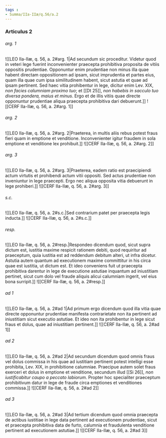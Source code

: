 ```yaml
---
tags : 
- Summa/IIa-IIæ/q.56/a.2
---
```


### Articulus 2

###### arg. 1
![[LEO IIa-IIæ, q. 56, a. 2#arg. 1|Ad secundum sic proceditur. Videtur quod in veteri lege fuerint inconvenienter praecepta prohibitiva proposita de vitiis oppositis prudentiae. Opponuntur enim prudentiae non minus illa quae habent directam oppositionem ad ipsam, sicut imprudentia et partes eius, quam illa quae cum ipsa similitudinem habent, sicut astutia et quae ad ipsam pertinent. Sed haec vitia prohibentur in lege, dicitur enim Lev. XIX, *non facies calumniam proximo tuo*; et [[Dt 25]], *non habebis in sacculo tuo diversa pondera, maius et minus*. Ergo et de illis vitiis quae directe opponuntur prudentiae aliqua praecepta prohibitiva dari debuerunt.]]
![[CERF IIa-IIæ, q. 56, a. 2#arg. 1]]

###### arg. 2
![[LEO IIa-IIæ, q. 56, a. 2#arg. 2|Praeterea, in multis aliis rebus potest fraus fieri quam in emptione et venditione. Inconvenienter igitur fraudem in sola emptione et venditione lex prohibuit.]]
![[CERF IIa-IIæ, q. 56, a. 2#arg. 2]]

###### arg. 3
![[LEO IIa-IIæ, q. 56, a. 2#arg. 3|Praeterea, eadem ratio est praecipiendi actum virtutis et prohibendi actum vitii oppositi. Sed actus prudentiae non inveniuntur in lege praecepti. Ergo nec aliqua opposita vitia debuerunt in lege prohiberi.]]
![[CERF IIa-IIæ, q. 56, a. 2#arg. 3]]

###### s.c.
![[LEO IIa-IIæ, q. 56, a. 2#s.c.|Sed contrarium patet per praecepta legis inducta.]]
![[CERF IIa-IIæ, q. 56, a. 2#s.c.]]

###### resp.
![[LEO IIa-IIæ, q. 56, a. 2#resp.|Respondeo dicendum quod, sicut supra dictum est, iustitia maxime respicit rationem debiti, quod requiritur ad praeceptum, quia iustitia est ad reddendum debitum alteri, ut infra dicetur. Astutia autem quantum ad executionem maxime committitur in his circa quae est iustitia, ut dictum est. Et ideo conveniens fuit ut praecepta prohibitiva darentur in lege de executione astutiae inquantum ad iniustitiam pertinet, sicut cum dolo vel fraude aliquis alicui calumniam ingerit, vel eius bona surripit.]]
![[CERF IIa-IIæ, q. 56, a. 2#resp.]]

###### ad 1
![[LEO IIa-IIæ, q. 56, a. 2#ad 1|Ad primum ergo dicendum quod illa vitia quae directe opponuntur prudentiae manifesta contrarietate non ita pertinent ad iniustitiam sicut executio astutiae. Et ideo non ita prohibentur in lege sicut fraus et dolus, quae ad iniustitiam pertinent.]]
![[CERF IIa-IIæ, q. 56, a. 2#ad 1]]

###### ad 2
![[LEO IIa-IIæ, q. 56, a. 2#ad 2|Ad secundum dicendum quod omnis fraus vel dolus commissa in his quae ad iustitiam pertinent potest intelligi esse prohibita, Lev. XIX, in prohibitione calumniae. Praecipue autem solet fraus exerceri et dolus in emptione et venditione, secundum illud [[Si 26]], *non iustificabitur caupo a peccato labiorum*. Propter hoc specialiter praeceptum prohibitivum datur in lege de fraude circa emptiones et venditiones commissa.]]
![[CERF IIa-IIæ, q. 56, a. 2#ad 2]]

###### ad 3
![[LEO IIa-IIæ, q. 56, a. 2#ad 3|Ad tertium dicendum quod omnia praecepta de actibus iustitiae in lege data pertinent ad executionem prudentiae, sicut et praecepta prohibitiva data de furto, calumnia et fraudulenta venditione pertinent ad executionem astutiae.]]
![[CERF IIa-IIæ, q. 56, a. 2#ad 3]]

